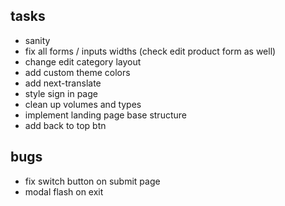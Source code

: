 ## tasks

- sanity
- fix all forms / inputs widths (check edit product form as well)
- change edit category layout
- add custom theme colors
- add next-translate
- style sign in page
- clean up volumes and types
- implement landing page base structure
- add back to top btn

## bugs

- fix switch button on submit page
- modal flash on exit
